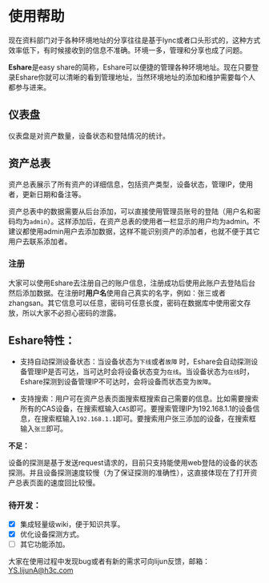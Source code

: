 # 使用帮助

现在资料部门对于各种环境地址的分享往往是基于lync或者口头形式的，这种方式效率低下，有时候接收到的信息不准确。环境一多，管理和分享也成了问题。

**Eshare**是easy share的简称，Eshare可以便捷的管理各种环境地址。现在只要登录Eshare你就可以清晰的看到管理地址，当然环境地址的添加和维护需要每个人都参与进来。

## 仪表盘

仪表盘是对资产数量，设备状态和登陆情况的统计。

## 资产总表

资产总表展示了所有资产的详细信息，包括资产类型，设备状态，管理IP，使用者，更新日期和备注等。

资产总表中的数据需要从后台添加，可以直接使用管理员账号的登陆（用户名和密码均为`admin`）。这样添加后，在资产总表的使用者一栏显示的用户均为admin。不建议都使用admin用户去添加数据，这样不能识别资产的添加者，也就不便于其它用户去联系添加者。

### 注册

大家可以使用Eshare去注册自己的账户信息，注册成功后使用此账户去登陆后台然后添加数据。在注册时**用户名**使用自己真实的名字，例如：张三或者zhangsan。其它信息可以任意，密码可任意长度，密码在数据库中使用密文存放，所以大家不必担心密码的泄露。

## Eshare特性：

- 支持自动探测设备状态：当设备状态为`下线`或者`故障` 时，Eshare会自动探测设备管理IP是否可达，当可达时会将设备状态变为`在线`。当设备状态为`在线`时，Eshare探测到设备管理IP不可达时，会将设备而状态变为`故障`。

- 支持搜索：用户可在资产总表页面搜索框搜索自己需要的信息。比如需要搜索所有的CAS设备，在搜索框输入`CAS`即可。要搜索管理IP为192.168.1.1的设备信息，在搜索框输入`192.168.1.1`即可。要搜索用户张三添加的设备，在搜索框输入`张三`即可。

 **不足：**

设备的探测是基于发送request请求的，目前只支持能使用web登陆的设备的状态探测。并且设备探测速度较慢（为了保证探测的准确性），这直接体现在了打开资产总表页面的速度回比较慢。

### 待开发：

- [x] 集成轻量级wiki，便于知识共享。
- [x] 优化设备探测方式。
- [ ] 其它功能添加。

大家在使用过程中发现bug或者有新的需求可向lijun反馈，邮箱：
<a href=mailto:YS.lijunA@h3c.com>YS.lijunA@h3c.com</a>

